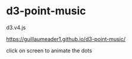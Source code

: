 # d3-point-music

d3.v4.js

https://guillaumeader1.github.io/d3-point-music/


click on screen to animate the dots
